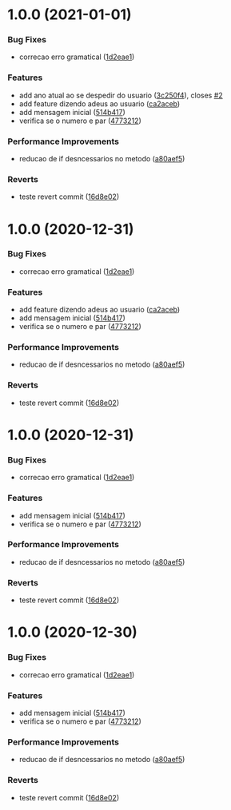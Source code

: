 # 1.0.0 (2021-01-01)


### Bug Fixes

* correcao erro gramatical ([1d2eae1](https://github.com/eduardovaloisfranz/teste-de-repositorio/commit/1d2eae12d6f0b2d1e5972669907e0e0a07c0f4df))


### Features

* add ano atual ao se despedir do usuario ([3c250f4](https://github.com/eduardovaloisfranz/teste-de-repositorio/commit/3c250f4fcfe7be79943521d44aa22f23e10da5d3)), closes [#2](https://github.com/eduardovaloisfranz/teste-de-repositorio/issues/2)
* add feature dizendo adeus ao usuario ([ca2aceb](https://github.com/eduardovaloisfranz/teste-de-repositorio/commit/ca2aceb0697fd255aed3dbf78acb5ae6cb7c9040))
* add mensagem inicial ([514b417](https://github.com/eduardovaloisfranz/teste-de-repositorio/commit/514b41729967f0c6963164dcb7dfac193527b871))
* verifica se o numero e par ([4773212](https://github.com/eduardovaloisfranz/teste-de-repositorio/commit/47732122e61cae09efbbc018de1155286b3a5fe9))


### Performance Improvements

* reducao de if desncessarios no metodo ([a80aef5](https://github.com/eduardovaloisfranz/teste-de-repositorio/commit/a80aef5a0d921e2560464fb216e8519526dc82bd))


### Reverts

* teste revert commit ([16d8e02](https://github.com/eduardovaloisfranz/teste-de-repositorio/commit/16d8e02ad9f108503695d15e414dfea7d8cbb1dd))

# 1.0.0 (2020-12-31)


### Bug Fixes

* correcao erro gramatical ([1d2eae1](https://github.com/eduardovaloisfranz/teste-de-repositorio/commit/1d2eae12d6f0b2d1e5972669907e0e0a07c0f4df))


### Features

* add feature dizendo adeus ao usuario ([ca2aceb](https://github.com/eduardovaloisfranz/teste-de-repositorio/commit/ca2aceb0697fd255aed3dbf78acb5ae6cb7c9040))
* add mensagem inicial ([514b417](https://github.com/eduardovaloisfranz/teste-de-repositorio/commit/514b41729967f0c6963164dcb7dfac193527b871))
* verifica se o numero e par ([4773212](https://github.com/eduardovaloisfranz/teste-de-repositorio/commit/47732122e61cae09efbbc018de1155286b3a5fe9))


### Performance Improvements

* reducao de if desncessarios no metodo ([a80aef5](https://github.com/eduardovaloisfranz/teste-de-repositorio/commit/a80aef5a0d921e2560464fb216e8519526dc82bd))


### Reverts

* teste revert commit ([16d8e02](https://github.com/eduardovaloisfranz/teste-de-repositorio/commit/16d8e02ad9f108503695d15e414dfea7d8cbb1dd))

# 1.0.0 (2020-12-31)


### Bug Fixes

* correcao erro gramatical ([1d2eae1](https://github.com/eduardovaloisfranz/teste-de-repositorio/commit/1d2eae12d6f0b2d1e5972669907e0e0a07c0f4df))


### Features

* add mensagem inicial ([514b417](https://github.com/eduardovaloisfranz/teste-de-repositorio/commit/514b41729967f0c6963164dcb7dfac193527b871))
* verifica se o numero e par ([4773212](https://github.com/eduardovaloisfranz/teste-de-repositorio/commit/47732122e61cae09efbbc018de1155286b3a5fe9))


### Performance Improvements

* reducao de if desncessarios no metodo ([a80aef5](https://github.com/eduardovaloisfranz/teste-de-repositorio/commit/a80aef5a0d921e2560464fb216e8519526dc82bd))


### Reverts

* teste revert commit ([16d8e02](https://github.com/eduardovaloisfranz/teste-de-repositorio/commit/16d8e02ad9f108503695d15e414dfea7d8cbb1dd))

# 1.0.0 (2020-12-30)


### Bug Fixes

* correcao erro gramatical ([1d2eae1](https://github.com/eduardovaloisfranz/teste-de-repositorio/commit/1d2eae12d6f0b2d1e5972669907e0e0a07c0f4df))


### Features

* add mensagem inicial ([514b417](https://github.com/eduardovaloisfranz/teste-de-repositorio/commit/514b41729967f0c6963164dcb7dfac193527b871))
* verifica se o numero e par ([4773212](https://github.com/eduardovaloisfranz/teste-de-repositorio/commit/47732122e61cae09efbbc018de1155286b3a5fe9))


### Performance Improvements

* reducao de if desncessarios no metodo ([a80aef5](https://github.com/eduardovaloisfranz/teste-de-repositorio/commit/a80aef5a0d921e2560464fb216e8519526dc82bd))


### Reverts

* teste revert commit ([16d8e02](https://github.com/eduardovaloisfranz/teste-de-repositorio/commit/16d8e02ad9f108503695d15e414dfea7d8cbb1dd))
